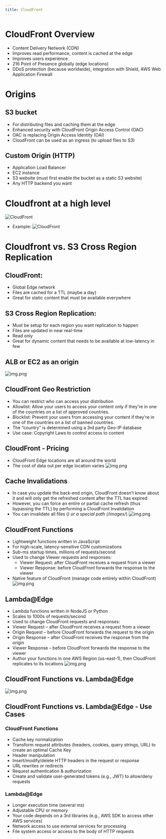 ```yaml
---
title: CloudFront
---
```

# CloudFront Overview
- Content Delivery Network (CDN)
- Improves read performance, content is cached at the edge
- Improves users experience
- 216 Point of Presence globally (edge locations)
- DDoS protection (because worldwide), integration with Shield, AWS Web Application Firewall

# Origins
## S3 bucket
- For distributing files and caching them at the edge
- Enhanced security with CloudFront Origin Access Control (OAC)
- OAC is replacing Origin Access Identity (OAl)
- CloudFront can be used as an ingress (to upload files to S3)
## Custom Origin (HTTP)
- Application Load Balancer
- EC2 instance
- S3 website (must first enable the bucket as a static S3 website)
- Any HTTP backend you want

# Cloudfront at a high level
![CloudFront](./Cloudfront-high-level.png)
- Example:
![CloudFront](./Cloudfront-example.png)

# Cloudfront vs. S3 Cross Region Replication
## CloudFront:
- Global Edge network
- Files are cached for a TTL (maybe a day)
- Great for static content that must be available everywhere
## S3 Cross Region Replication:
- Must be setup for each region you want replication to happen
- Files are updated in near real-time
- Read only
- Great for dynamic content that needs to be available at low-latency in few
## ALB or EC2 as an origin
![img.png](ALB-EC2.png)

## CloudFront Geo Restriction
- You can restrict who can access your distribution
- Allowlist: Allow your users to access your content only if they're in one of the countries on a list of approved countries.
- Blocklist: Prevent your users from accessing your content if they're in one of the countries on a list of banned countries.
- The “country” is determined using a 3rd party Geo-IP database
- Use case: Copyright Laws to control access to content

## CloudFront - Pricing
- CloudFront Edge locations are all around the world
- The cost of data out per edge location varies
![img.png](cloudfront-pricing.png)

## Cache Invalidations
- In case you update the back-end origin, CloudFront doesn’t know about it and will only get the refreshed content after the TTL has expired
- However, you can force an entire or partial cache refresh (thus bypassing the TTL) by performing a CloudFront Invalidation
- You can invalidate all files (*) or a special path (/images/*)
![img.png](cache\-invalidation.png)

## CloudFront Functions
- Lightweight functions written in JavaScript
- For high-scale, latency-sensitive CDN customizations
- Sub-ms startup times, millions of requests/second
- Used to change Viewer requests and responses:
    - Viewer Request: after CloudFront receives a request from a viewer
    - Viewer Response: before CloudFront forwards the response to the viewer
- Native feature of CloudFront (manage code entirely within CloudFront)
![img.png](cloudfront-func.png)

## Lambda@Edge
- Lambda functions written in NodeJS or Python
- Scales to 1000s of requests/second
- Used to change CloudFront requests and responses:
- Viewer Request – after CloudFront receives a request from a viewer
- Origin Request – before CloudFront forwards the request to the origin
- Origin Response – after CloudFront receives the response from the origin
- Viewer Response – before CloudFront forwards the response to the viewer
- Author your functions in one AWS Region (us-east-1), then CloudFront replicates to its locations
![img.png](cloudfront-edge.png)

## CloudFront Functions vs. Lambda@Edge
![img.png](func-edge.png)

## CloudFront Functions vs. Lambda@Edge - Use Cases
### CloudFront Functions
- Cache key normalization
- Transform request attributes (headers, cookies, query strings, URL) to create an optimal Cache Key
- Header manipulation
- Insert/modify/delete HTTP headers in the request or response
- URL rewrites or redirects
- Request authentication & authorization
- Create and validate user-generated tokens (e.g., JWT) to allow/deny requests
### Lambda@Edge
- Longer execution time (several ms)
- Adjustable CPU or memory
- Your code depends on a 3rd libraries (e.g., AWS SDK to access other AWS services)
- Network access to use external services for processing
- File system access or access to the body of HTTP requests
